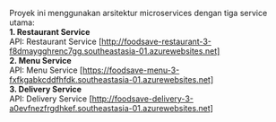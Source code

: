 Proyek ini menggunakan arsitektur microservices dengan tiga service utama:  
**1. Restaurant Service**     
API: Restaurant Service [http://foodsave-restaurant-3-f8dmaygghrenc7gg.southeastasia-01.azurewebsites.net]  
**2. Menu Service**    
API: Menu Service [https://foodsave-menu-3-fxfkgabkcddfhfdk.southeastasia-01.azurewebsites.net]    
**3. Delivery Service**    
API: Delivery Service [http://foodsave-delivery-3-a0evfnezfrgdhkef.southeastasia-01.azurewebsites.net]     
